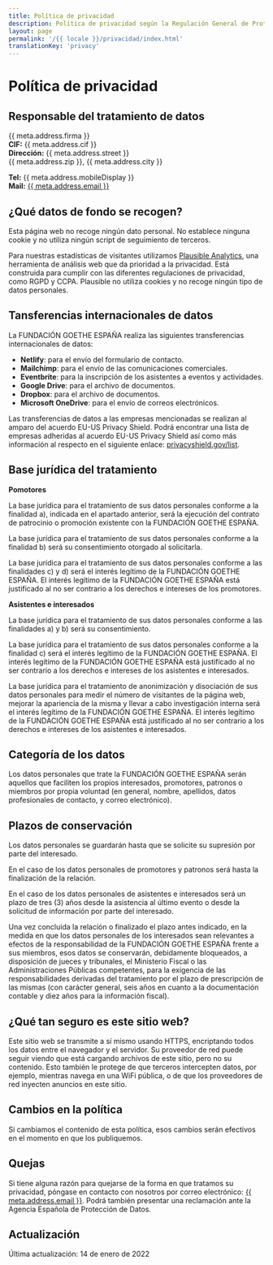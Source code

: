 ```yaml
---
title: Política de privacidad
description: Política de privacidad según la Regulación General de Protección de Datos de la UE (RGPD).
layout: page
permalink: '/{{ locale }}/privacidad/index.html'
translationKey: 'privacy'
---
```


# Política de privacidad

## Responsable del tratamiento de datos

{{ meta.address.firma }}<br>
**CIF:** {{ meta.address.cif }}<br>
**Dirección:** {{ meta.address.street }}<br>
{{ meta.address.zip }}, {{ meta.address.city }}<br>

**Tel:** {{ meta.address.mobileDisplay }}<br>
**Mail:** <a href="mailto:{{ meta.address.email }}">{{ meta.address.email }}</a>

## ¿Qué datos de fondo se recogen?

Esta página web no recoge ningún dato personal. No establece ninguna cookie y no utiliza ningún script de seguimiento de terceros.

Para nuestras estadísticas de visitantes utilizamos <a rel="noreferrer noopener" href="https://plausible.io/">Plausible Analytics</a>, una herramienta de análisis web que da prioridad a la privacidad. Está construida para cumplir con las diferentes regulaciones de privacidad, como RGPD y CCPA. Plausible no utiliza cookies y no recoge ningún tipo de datos personales.

## Tansferencias internacionales de datos

La FUNDACIÓN GOETHE ESPAÑA realiza las siguientes transferencias internacionales de datos:

- **Netlify**: para el envío del formulario de contacto.
- **Mailchimp**: para el envío de las comunicaciones comerciales.
- **Eventbrite**: para la inscripción de los asistentes a eventos y actividades.
- **Google Drive**: para el archivo de documentos.
- **Dropbox**: para el archivo de documentos.
- **Microsoft OneDrive**: para el envío de correos electrónicos.

Las transferencias de datos a las empresas mencionadas se realizan al amparo del acuerdo EU-US Privacy Shield. Podrá encontrar una lista de empresas adheridas al acuerdo EU-US Privacy Shield así como más información al respecto en el siguiente enlace: <a rel="noreferrer noopener" href="https://www.privacyshield.gov/list">privacyshield.gov/list</a>.

## Base jurídica del tratamiento

**Pomotores**

La base jurídica para el tratamiento de sus datos personales conforme a la finalidad a), indicada en el apartado anterior, será la ejecución del contrato de patrocinio o promoción existente con la FUNDACIÓN GOETHE ESPAÑA.

La base jurídica para el tratamiento de sus datos personales conforme a la finalidad b) será su consentimiento otorgado al solicitarla.

La base jurídica para el tratamiento de sus datos personales conforme a las finalidades c) y d) será el interés legítimo de la FUNDACIÓN GOETHE ESPAÑA. El interés legítimo de la FUNDACIÓN GOETHE ESPAÑA está justificado al no ser contrario a los derechos e intereses de los promotores.

**Asistentes e interesados**

La base jurídica para el tratamiento de sus datos personales conforme a las finalidades a) y b) será su consentimiento.

La base jurídica para el tratamiento de sus datos personales conforme a la finalidad c) será el interés legítimo de la FUNDACIÓN GOETHE ESPAÑA. El interés legítimo de la FUNDACIÓN GOETHE ESPAÑA está justificado al no ser contrario a los derechos e intereses de los asistentes e interesados.

La base jurídica para el tratamiento de anonimización y disociación de sus datos personales para medir el número de visitantes de la página web, mejorar la apariencia de la misma y llevar a cabo investigación interna será el interés legítimo de la FUNDACIÓN GOETHE ESPAÑA. El interés legítimo de la FUNDACIÓN GOETHE ESPAÑA está justificado al no ser contrario a los derechos e intereses de los asistentes e interesados.

## Categoría de los datos

Los datos personales que trate la FUNDACIÓN GOETHE ESPAÑA serán aquellos que faciliten los propios interesados, promotores, patronos o miembros por propia voluntad (en general, nombre, apellidos, datos profesionales de contacto, y correo electrónico).

## Plazos de conservación

Los datos personales se guardarán hasta que se solicite su supresión por parte del interesado.

En el caso de los datos personales de promotores y patronos será hasta la finalización de la relación.

En el caso de los datos personales de asistentes e interesados será un plazo de tres (3) años desde la asistencia al último evento o desde la solicitud de información por parte del interesado.

Una vez concluida la relación o finalizado el plazo antes indicado, en la medida en que los datos personales de los interesados sean relevantes a efectos de la responsabilidad de la FUNDACIÓN GOETHE ESPAÑA frente a sus miembros, esos datos se conservarán, debidamente bloqueados, a disposición de jueces y tribunales, el Ministerio Fiscal o las Administraciones Públicas competentes, para la exigencia de las responsabilidades derivadas del tratamiento por el plazo de prescripción de las mismas (con carácter general, seis años en cuanto a la documentación contable y diez años para la información fiscal).

## ¿Qué tan seguro es este sitio web?

Este sitio web se transmite a sí mismo usando HTTPS, encriptando todos los datos entre el navegador y el servidor. Su proveedor de red puede seguir viendo que está cargando archivos de este sitio, pero no su contenido. Esto también le protege de que terceros intercepten datos, por ejemplo, mientras navega en una WiFi pública, o de que los proveedores de red inyecten anuncios en este sitio.

## Cambios en la política

Si cambiamos el contenido de esta política, esos cambios serán efectivos en el momento en que los publiquemos.

## Quejas

Si tiene alguna razón para quejarse de la forma en que tratamos su privacidad, póngase en contacto con nosotros por correo electrónico: <a href="mailto:{{ meta.address.email }}">{{ meta.address.email }}</a>.
Podrá también presentar una reclamación ante la Agencia Española de Protección de Datos.

## Actualización

Última actualización: 14 de enero de 2022
